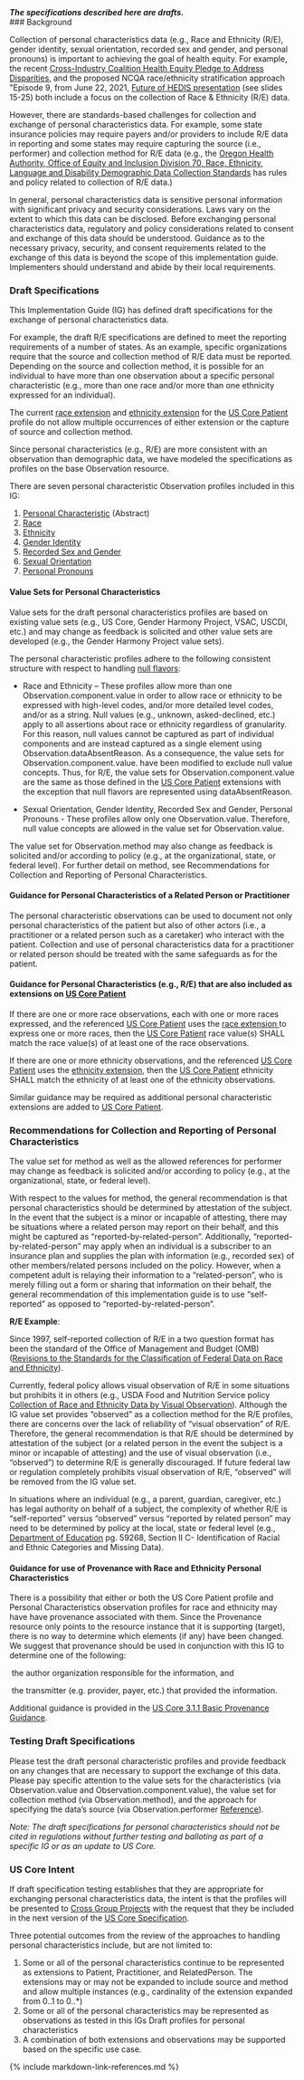 <div class="stu-note">
<b><i>The specifications described here are drafts.</i></b>
</div>
### Background

Collection of personal characteristics data (e.g., Race and Ethnicity (R/E), gender identity, sexual orientation, recorded sex and gender, and personal pronouns) is important to achieving the goal of health equity. For example, the recent [Cross-Industry Coalition Health Equity Pledge to Address Disparities](https://www.businesswire.com/news/home/20211026005241/en/Cross-Industry-Coalition-of-Health-Care-Organizations-Sign-Health-Equity-Pledge-to-Address-Disparities), and the proposed NCQA race/ethnicity stratification approach "Episode 9, from June 22, 2021,  [Future of HEDIS presentation](https://www.ncqa.org/wp-content/uploads/2021/11/Overview-Memo-Health-Equity-Accreditation-Plus.pdf?utm_medium=email&utm_campaign=publiccomment&utm_source=sf&utm_term=20211109) (see slides 15-25) both include a focus on the collection of Race & Ethnicity (R/E) data.

However, there are standards-based challenges for collection and exchange of personal characteristics data.  For example, some state insurance policies may require payers and/or providers to include R/E data in reporting and some states may require capturing the source (i.e., performer) and collection method for R/E data (e.g., the [Oregon Health Authority, Office of Equity and Inclusion Division 70, Race, Ethnicity, Language and Disability Demographic Data Collection Standards]( https://www.oregon.gov/oha/OEI/Policies/Race-Ethnicity-Language-Disability-Data-Collection-Standards.pdf) has rules and policy related to collection of R/E data.)

In general, personal characteristics data is sensitive personal information with significant privacy and security considerations. Laws vary on the extent to which this data can be disclosed.  Before exchanging personal characteristics data, regulatory and policy considerations related to consent and exchange of this data should be understood. Guidance as to the necessary privacy, security, and consent requirements related to the exchange of this data is beyond the scope of this implementation guide. Implementers should understand and abide by their local requirements.

### Draft Specifications

This Implementation Guide (IG) has defined draft specifications for the exchange of personal characteristics data.

For example, the draft R/E specifications are defined to meet the reporting requirements of a number of states. As an example, specific organizations require that the source and collection method of R/E data must be reported. Depending on the source and collection method, it is possible for an individual to have more than one observation about a specific personal characteristic (e.g., more than one race and/or more than one ethnicity expressed for an individual).

The current [race extension](http://hl7.org/fhir/us/core/StructureDefinition-us-core-race.html) and [ethnicity extension](http://hl7.org/fhir/us/core/StructureDefinition-us-core-ethnicity.html) for the [US Core Patient](http://hl7.org/fhir/us/core/StructureDefinition/us-core-patient) profile do not allow multiple occurrences of either extension or the capture of source and collection method.

Since personal characteristics (e.g., R/E) are more consistent with an observation than demographic data, we have modeled the specifications as profiles on the base Observation resource.

There are seven personal characteristic Observation profiles included in this IG:

1. [Personal Characteristic](StructureDefinition-SDOHCC-ObservationPersonalCharacteristic.html) (Abstract)
2. [Race](StructureDefinition-SDOHCC-ObservationRaceOMB.html)
3. [Ethnicity](StructureDefinition-SDOHCC-ObservationEthnicityOMB.html)
4. [Gender Identity]( StructureDefinition-SDOHCC-ObservationGenderIdentity.html)
5. [Recorded Sex and Gender](StructureDefinition-SDOHCC-ObservationRecordedSexGender.html)
6. [Sexual Orientation](StructureDefinition-SDOHCC-ObservationSexualOrientation.html)
7. [Personal Pronouns]( StructureDefinition-SDOHCC-ObservationPersonalPronouns.html)

#### Value Sets for Personal Characteristics

Value sets for the draft personal characteristics profiles are based on existing value sets (e.g., US Core, Gender Harmony Project, VSAC, USCDI, etc.) and may change as feedback is solicited and other value sets are developed (e.g., the Gender Harmony Project value sets).

The personal characteristic profiles adhere to the following consistent structure with respect to handling [null flavors](https://www.hl7.org/fhir/v3/NullFlavor/cs.html):

* Race and Ethnicity – These profiles allow more than one Observation.component.value in order to allow race or ethnicity to be expressed with high-level codes, and/or more detailed level codes, and/or as a string. Null values (e.g., unknown, asked-declined, etc.) apply to all assertions about race or ethnicity regardless of granularity. For this reason, null values cannot be captured as part of individual components and are instead captured as a single element using Observation.dataAbsentReason. As a consequence, the value sets for Observation.component.value. have been modified to exclude null value concepts. Thus, for R/E, the value sets for Observation.component.value are the same as those defined in the [US Core Patient](http://hl7.org/fhir/us/core/StructureDefinition/us-core-patient) extensions with the exception that null flavors are represented using dataAbsentReason.

* Sexual Orientation, Gender Identity, Recorded Sex and Gender, Personal Pronouns - These profiles allow only one Observation.value. Therefore, null value concepts are allowed in the value set for Observation.value.

The value set for Observation.method may also change as feedback is solicited and/or according to policy (e.g., at the organizational, state, or federal level). For further detail on method, see Recommendations for Collection and Reporting of Personal Characteristics.

#### Guidance for Personal Characteristics of a Related Person or Practitioner

The personal characteristic observations can be used to document not only personal characteristics of the patient but also of other actors (i.e., a practitioner or a related person such as a caretaker) who interact with the patient. Collection and use of personal characteristics data for a practitioner or related person should be treated with the same safeguards as for the patient.

#### Guidance for Personal Characteristics (e.g., R/E) that are also included as extensions on [US Core Patient](http://hl7.org/fhir/us/core/StructureDefinition/us-core-patient)

If there are one or more race observations, each with one or more races expressed, and the referenced [US Core Patient](http://hl7.org/fhir/us/core/StructureDefinition/us-core-patient) uses the [race extension ](http://hl7.org/fhir/us/core/StructureDefinition-us-core-race.html) to express one or more races, then the [US Core Patient](http://hl7.org/fhir/us/core/StructureDefinition/us-core-patient) race value(s) SHALL match the race value(s) of at least one of the race observations.

If there are one or more ethnicity observations, and the referenced [US Core Patient](http://hl7.org/fhir/us/core/StructureDefinition/us-core-patient) uses the [ethnicity extension](http://hl7.org/fhir/us/core/StructureDefinition-us-core-ethnicity.html), then the [US Core Patient](http://hl7.org/fhir/us/core/StructureDefinition/us-core-patient) ethnicity SHALL match the ethnicity of at least one of the ethnicity observations.

Similar guidance may be required as additional personal characteristic extensions are added to [US Core Patient](http://hl7.org/fhir/us/core/StructureDefinition/us-core-patient).

### Recommendations for Collection and Reporting of Personal Characteristics

The value set for method as well as the allowed references for performer may change as feedback is solicited and/or according to policy (e.g., at the organizational, state, or federal level).

With respect to the values for method, the general recommendation is that personal characteristics should be determined by attestation of the subject. In the event that the subject is a minor or incapable of attesting, there may be situations where a related person may report on their behalf, and this might be captured as “reported-by-related-person”. Additionally, “reported-by-related-person” may apply when an individual is a subscriber to an insurance plan and supplies the plan with information (e.g., recorded sex) of other members/related persons included on the policy. However, when a competent adult is relaying their information to a “related-person”, who is merely filling out a form or sharing that information on their behalf, the general recommendation of this implementation guide is to use “self-reported” as opposed to “reported-by-related-person”.

**R/E Example**:

Since 1997, self-reported collection of R/E in a two question format has been the standard of the Office of Management and Budget (OMB) ([Revisions to the Standards for the Classification of Federal Data on Race and Ethnicity]( https://obamawhitehouse.archives.gov/omb/fedreg_1997standards)).

Currently, federal policy allows visual observation of R/E in some situations but prohibits it in others (e.g., USDA Food and Nutrition Service policy [Collection of Race and Ethnicity Data by Visual Observation](https://www.fns.usda.gov/cn/Race-and-Ethnicity-Data-Policy-Rescission)). Although the IG value set provides “observed” as a collection method for the R/E profiles, there are concerns over the lack of reliability of “visual observation” of R/E. Therefore, the general recommendation is that R/E should be determined by attestation of the subject (or a related person in the event the subject is a minor or incapable of attesting) and the use of visual observation (i.e., “observed”) to determine R/E is generally discouraged. If future federal law or regulation completely prohibits visual observation of R/E, “observed” will be removed from the IG value set.

In situations where an individual (e.g., a parent, guardian, caregiver, etc.) has legal authority on behalf of a subject, the complexity of whether R/E is “self-reported” versus “observed” versus “reported by related person” may need to be determined by policy at the local, state or federal level (e.g., [Department of Education](https://www.govinfo.gov/content/pkg/FR-2007-10-19/html/E7-20613.htm) pg. 59268, Section II C- Identification of Racial and Ethnic Categories and Missing Data).

#### Guidance for use of Provenance with Race and Ethnicity Personal Characteristics

There is a possibility that either or both the US Core Patient profile and Personal Characteristics observation profiles for race and ethnicity may have have provenance associated with them.  Since the Provenance resource only points to the resource instance that it is supporting (target), there is no way to determine which elements (if any) have been changed.  We suggest that provenance should be used in conjunction with this IG to determine one of the following:

​	the author organization responsible for the information, and

​	the transmitter (e.g. provider, payer, etc.) that provided the information.

Additional guidance is provided in the [US Core 3.1.1 Basic Provenance Guidance](http://hl7.org/fhir/us/core/STU3.1.1/basic-provenance.html).


### Testing Draft Specifications

Please test the draft personal characteristic profiles and provide feedback on any changes that are necessary to support the exchange of this data. Please pay specific attention to the value sets for the characteristics (via Observation.value and Observation.component.value), the value set for collection method (via Observation.method), and the approach for specifying the data’s source (via Observation.performer [Reference](https://www.hl7.org/fhir/references.html#Reference)).

*Note: The draft specifications for personal characteristics should not be cited in regulations without further testing and balloting as part of a specific IG or as an update to US Core.*

### US Core Intent

If draft specification testing establishes that they are appropriate for exchanging personal characteristics data, the intent is that the profiles will be presented to [Cross Group Projects](http://www.hl7.org/Special/committees/cgp/index.cfm) with the request that they be included in the next version of the [US Core Specification](http://hl7.org/fhir/us/core/).

Three potential outcomes from the review of the approaches to handling personal characteristics include, but are not limited to:

1. Some or all of the personal characteristics continue to be represented as extensions to Patient, Practitioner, and RelatedPerson. The extensions may or may not be expanded to include source and method and allow multiple instances (e.g., cardinality of the extension expanded from 0..1 to 0..*)
2. Some or all of the personal characteristics may be represented as observations as tested in this IGs Draft profiles for personal characteristics
3. A combination of both extensions and observations may be supported based on the specific use case.

{% include markdown-link-references.md %}